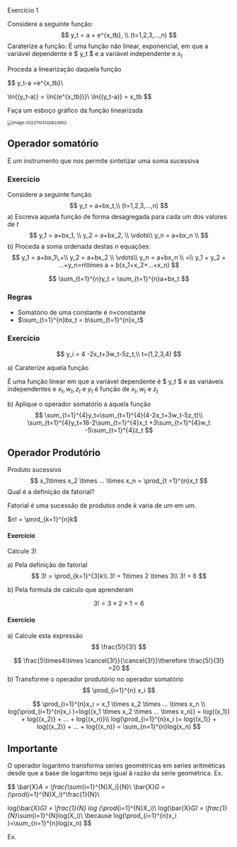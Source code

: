 Exercício 1

Considere a seguinte função:
$$
y_t = a + e^{x_tb}, \\ (t=1,2,3,...,n)
$$
Caraterize a função: É uma função não linear, exponencial, em que a variável dependente é $ y_t $ e a variável independente e $x_t$

Proceda a linearização daquela função

$$
y_t-a =e^{x_tb}\\

\ln{(y_t-a)} = \ln{(e^{x_tb})}\\
\ln{(y_t-a)} = x_tb
$$

Faça um esboço gráfico da função linearizada

<img src="/home/sebastian/.config/Typora/typora-user-images/image-20221103145824952.png" alt="image-20221103145824952" style="zoom:67%;" />



## Operador somatório

É um instrumento que nos permite sintetizar uma soma sucessiva

### Exercício

Considere a seguinte função
$$
y_t = a+bx_t,\\
(t=1,2,3,...,n)
$$
a) Escreva aquela função de forma desagregada para cada um dos valores de $t$
$$
y_1 = a+bx_1, \\
y_2 = a+bx_2, \\
\vdots\\
y_n = a+bx_n \\
$$
b) Proceda a soma ordenada destas $n$ equações:
$$
y_1 = a+bx_1\,+\\
y_2 = a+bx_2 \\
\vdots\\
y_n = a+bx_n \\
=\\
y_1 + y_2 + ...+y_n=n\times a + b(x_1+x_2+...+x_n)
$$

$$
\sum_{t=1}^{n}y_t = \sum_{t=1}^{n}a+bx_t
$$

### Regras

- Somatório de uma constante é $n\times$constante
- $\sum_{t=1}^{n}bx_t = b\sum_{t=1}^{n}x_t$

### Exercício

$$
y_i = 4 -2x_t+3w_t-5z_t,\\
t=(1,2,3,4)
$$

a) Caraterize aquela função

É uma função linear em que a variável dependente é $ y_t $ e as variáveis independentes e $x_t,w_t,z_t$ e $y_t$ é função de $x_t,w_t\text{ e }z_t$

b) Aplique o operador somatório a aquela função
$$
\sum_{t=1}^{4}y_t=\sum_{t=1}^{4}(4-2x_t+3w_t-5z_t)\\
\sum_{t=1}^{4}y_t=16-2\sum_{t=1}^{4}x_t +3\sum_{t=1}^{4}w_t -5\sum_{t=1}^{4}z_t
$$

## Operador Produtório

 Produto sucessivo
$$
x_1\times x_2 \times ... \times x_n = \prod_{t =1}^{n}x_t
$$
Qual é a definição de fatorial?

Fatorial é uma sucessão de produtos onde $k$ varia de um em um. 

$n! = \prod_{k=1}^{n}k$

#### Exercício

Calcule 3!

a) Pela definição de fatorial
$$
3! = \prod_{k=1}^{3}k\\
3! = 1\times 2 \times 3\\
3! = 6
$$

b) Pela formula de calculo que aprenderam 

$$
3! =3\times 2\times 1 = 6
$$

#### Exercício

a) Calcule esta expressão
$$
\frac{5!}{3!}
$$

$$
\frac{5\times4\times \cancel{3!}}{\cancel{3!}}\therefore \frac{5!}{3!} =20
$$
b) Transforme o operador produtório no operador somatório
$$
\prod_{i=1}^{n} x_i
$$

$$
\prod_{i=1}^{n}x_i = x_1 \times x_2 \times ... \times x_n \\
log(\prod_{i=1}^{n}x_i )=log{(x_1 \times x_2 \times ... \times x_n)} = log{(x_1)} + log{(x_2)} + ... + log{(x_n)}\\
log(\prod_{i=1}^{n}x_i )= log{(x_1)} + log{(x_2)} + ... + log{(x_n)} = \sum_{n=1}^{n}log(x_n)
$$


## Importante

O operador logaritmo transforma series geométricas em series aritméticas desde que a base de logaritmo seja igual à razão da serie geométrica.  Ex.


$$
\bar{X}_A = \frac{\sum_{i=1}^{N}X_i}{N}\\
\bar{X}_G = (\prod_{i=1}^{N}X_i)^\frac{1}{N}\\

log(\bar{X}_G) = \frac{1}{N} log (\prod_{i=1}^{N}X_i)\\
log(\bar{X}_G) = \frac{1}{N}\sum_{i=1}^{N}log(X_i)\\
\because log(\prod_{i=1}^{n}x_i )=\sum_{n=1}^{n}log(x_n)
$$


Ex. 
